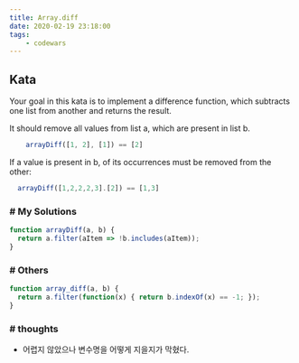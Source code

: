 ```yaml
---
title: Array.diff
date: 2020-02-19 23:18:00
tags:
    - codewars
---
```


## Kata
Your goal in this kata is to implement a difference function, which subtracts one list from another and returns the result.

It should remove all values from list a, which are present in list b.
```javascript
    arrayDiff([1, 2], [1]) == [2]
```

If a value is present in b, of its occurrences must be removed from the other:
```javascript
  arrayDiff([1,2,2,2,3].[2]) == [1,3]
```


### # My Solutions
```javascript
function arrayDiff(a, b) {
  return a.filter(aItem => !b.includes(aItem));
}
```


### # Others
```javascript
function array_diff(a, b) {
  return a.filter(function(x) { return b.indexOf(x) == -1; });
}
```

### # thoughts
- 어렵지 않았으나 변수명을 어떻게 지을지가 막혔다.

